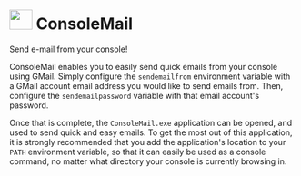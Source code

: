<img src="http://i.imgur.com/CcTUk6D.png" height="35" width="40"> ConsoleMail
===========

Send e-mail from your console!

ConsoleMail enables you to easily send quick emails from your console using GMail.
Simply configure the ```sendemailfrom``` environment variable with a GMail account email address you would like to send emails from.
Then, configure the ```sendemailpassword``` variable with that email account's password.

Once that is complete, the ```ConsoleMail.exe``` application can be opened, and used to send quick and easy emails.
To get the most out of this application, it is strongly recommended that you add the application's location to your ```PATH``` environment variable, so that it can easily be used as a console command, no matter what directory your console is currently browsing in.
